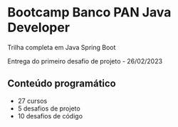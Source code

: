 # Bootcamp Banco PAN Java Developer
Trilha completa em Java Spring Boot



Entrega do primeiro desafio de projeto - 26/02/2023

## Conteúdo programático
- 27 cursos
- 5 desafios de projeto
- 10 desafios de código
